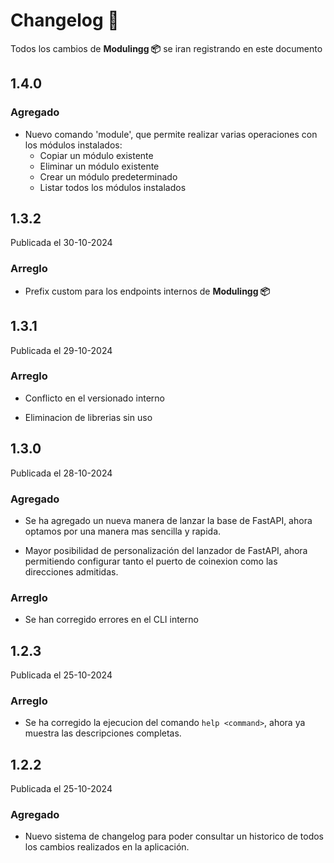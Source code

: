 # Changelog 📜

Todos los cambios de **Modulingg 📦** se iran registrando en este documento

## 1.4.0

### Agregado

- Nuevo comando 'module', que permite realizar varias operaciones con los módulos instalados:
    - Copiar un módulo existente
    - Eliminar un módulo existente
    - Crear un módulo predeterminado
    - Listar todos los módulos instalados


## 1.3.2

Publicada el 30-10-2024

### Arreglo

- Prefix custom para los endpoints internos de **Modulingg 📦**


## 1.3.1

Publicada el 29-10-2024

### Arreglo

- Conflicto en el versionado interno

- Eliminacion de librerias sin uso

## 1.3.0 

Publicada el 28-10-2024

### Agregado

- Se ha agregado un nueva manera de lanzar la base de FastAPI, ahora optamos por una manera mas sencilla y rapida.

- Mayor posibilidad de personalización del lanzador de FastAPI, ahora permitiendo configurar tanto el puerto de coinexion como las direcciones admitidas.

### Arreglo

- Se han corregido errores en el CLI interno

## 1.2.3 

Publicada el 25-10-2024

### Arreglo

- Se ha corregido la ejecucion del comando ```help <command>```, ahora ya muestra las descripciones completas. 


## 1.2.2 

Publicada el 25-10-2024

### Agregado

- Nuevo sistema de changelog para poder consultar un historico de todos los cambios realizados en la aplicación.